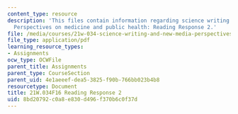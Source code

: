 ```yaml
---
content_type: resource
description: 'This files contain information regarding science writing and new media:
  Perspectives on medicine and public health: Reading Response 2.'
file: /media/courses/21w-034-science-writing-and-new-media-perspectives-on-medicine-and-public-health-fall-2016/8bd20792c0a8e830d496f370b6c0f37d_MIT21W_034F16_ReadingRes2.pdf
file_type: application/pdf
learning_resource_types:
- Assignments
ocw_type: OCWFile
parent_title: Assignments
parent_type: CourseSection
parent_uid: 4e1aeeef-dea5-3825-f90b-766bb023b4b8
resourcetype: Document
title: 21W.034F16 Reading Response 2
uid: 8bd20792-c0a8-e830-d496-f370b6c0f37d
---
```

